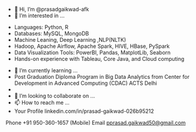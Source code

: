 - 👋 Hi, I’m @prasadgaikwad-afk
- 👀 I’m interested in ...
* Languages: Python, R 
* Databases: MySQL, MongoDB
* Machine Leaning, Deep Learning ,NLP(NLTK)  
* Hadoop, Apache Airflow, Apache Spark, HIVE, HBase, PySpark
* Data Visualization Tools: PowerBI, Pandas, MatplotLib, Seaborn
* Hands-on experience with Tableau, Core Java, and Cloud computing

- 🌱 I’m currently learning ...
- Post Graduation Diploma Program in Big Data Analytics from Center for Development in Advanced Computing (CDAC) ACTS Delhi
- 
- 💞️ I’m looking to collaborate on ...
- 📫 How to reach me ...
- Your Profile
linkedin.com/in/prasad-gaikwad-026b95212

Phone
+91 950-360-1657 (Mobile)
Email
pprasad.gaikwad50@gmail.com

<!---
prasadgaikwad-afk/prasadgaikwad-afk is a ✨ special ✨ repository because its `README.md` (this file) appears on your GitHub profile.
You can click the Preview link to take a look at your changes.
--->
